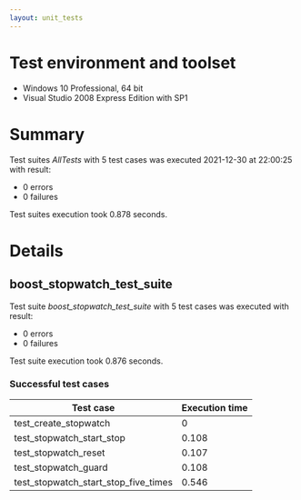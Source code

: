 ```yaml
---
layout: unit_tests
---
```


# Test environment and toolset 

* Windows 10 Professional, 64 bit
* Visual Studio 2008 Express Edition with SP1

# Summary

Test suites *AllTests* with 5 test cases was executed 2021-12-30 at 22:00:25 with result:

* 0 errors
* 0 failures

Test suites execution took 0.878 seconds.

# Details

## boost_stopwatch_test_suite

Test suite *boost_stopwatch_test_suite* with 5 test cases was executed with result:

* 0 errors
* 0 failures

Test suite execution took 0.876 seconds.

### Successful test cases

Test case|Execution time
-|-
test_create_stopwatch | 0
test_stopwatch_start_stop | 0.108
test_stopwatch_reset | 0.107
test_stopwatch_guard | 0.108
test_stopwatch_start_stop_five_times | 0.546
